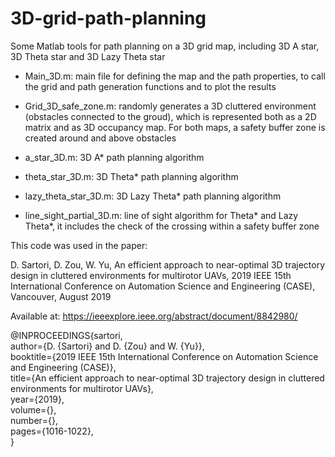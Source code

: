 # 3D-grid-path-planning

Some Matlab tools for path planning on a 3D grid map, including 3D A star, 3D Theta star and 3D Lazy Theta star

- Main_3D.m: main file for defining the map and the path properties, to call the grid and path generation functions and to plot the results

- Grid_3D_safe_zone.m: randomly generates a 3D cluttered environment (obstacles connected to the groud), which is represented both as a 2D matrix and as 3D occupancy map. For both maps, a safety buffer zone is created around and above obstacles

- a_star_3D.m: 3D A* path planning algorithm

- theta_star_3D.m: 3D Theta* path planning algorithm

- lazy_theta_star_3D.m: 3D Lazy Theta* path planning algorithm

- line_sight_partial_3D.m: line of sight algorithm for Theta* and Lazy Theta*, it includes the check of the crossing within a safety buffer zone

This code was used in the paper:

D. Sartori, D. Zou, W. Yu, An efficient approach to near-optimal 3D trajectory design in cluttered environments for multirotor UAVs, 2019 IEEE 15th International Conference on Automation Science and Engineering (CASE), Vancouver, August 2019

Available at:
https://ieeexplore.ieee.org/abstract/document/8842980/

@INPROCEEDINGS{sartori,<br />
  author={D. {Sartori} and D. {Zou} and W. {Yu}},<br />
  booktitle={2019 IEEE 15th International Conference on Automation Science and Engineering (CASE)}, <br />
  title={An efficient approach to near-optimal 3D trajectory design in cluttered environments for multirotor UAVs}, <br />
  year={2019},<br />
  volume={},<br />
  number={},<br />
  pages={1016-1022},<br />
  }

